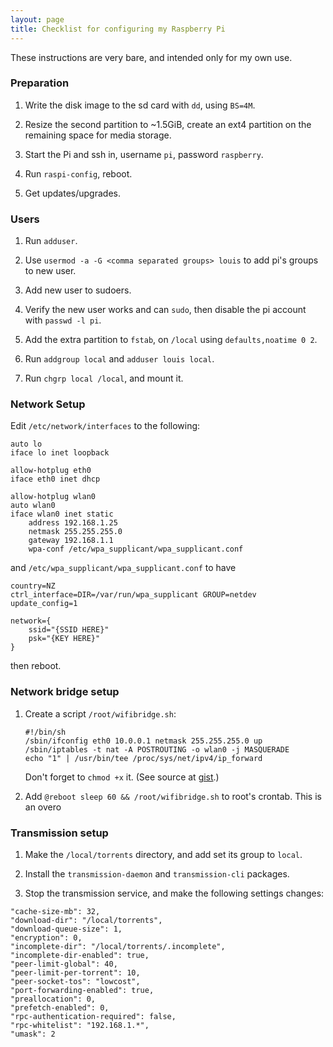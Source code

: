 ```yaml
---
layout: page
title: Checklist for configuring my Raspberry Pi
---
```


These instructions are very bare, and intended only for my own use.


### Preparation

1. Write the disk image to the sd card with `dd`, using `BS=4M`.

2. Resize the second partition to ~1.5GiB, create an ext4 partition on the
remaining space for media storage.

3. Start the Pi and ssh in, username `pi`, password `raspberry`.

4. Run `raspi-config`, reboot.

5. Get updates/upgrades.


### Users

1. Run `adduser`.

2. Use `usermod -a -G <comma separated groups> louis` to add pi's groups
   to new user.

3. Add new user to sudoers.

4. Verify the new user works and can `sudo`, then disable the pi account with
   `passwd -l pi`.

5. Add the extra partition to `fstab`, on `/local` using `defaults,noatime 0
	2`.

6. Run `addgroup local` and `adduser louis local`.

7. Run `chgrp local /local`, and mount it.


### Network Setup

Edit `/etc/network/interfaces` to the following:

```
auto lo
iface lo inet loopback

allow-hotplug eth0
iface eth0 inet dhcp

allow-hotplug wlan0
auto wlan0
iface wlan0 inet static
	address 192.168.1.25
	netmask 255.255.255.0
	gateway 192.168.1.1
	wpa-conf /etc/wpa_supplicant/wpa_supplicant.conf
```

and `/etc/wpa_supplicant/wpa_supplicant.conf` to have

```
country=NZ
ctrl_interface=DIR=/var/run/wpa_supplicant GROUP=netdev
update_config=1

network={
    ssid="{SSID HERE}"
    psk="{KEY HERE}"
}
```

then reboot.


### Network bridge setup

1. Create a script `/root/wifibridge.sh`:
	```
    #!/bin/sh
	/sbin/ifconfig eth0 10.0.0.1 netmask 255.255.255.0 up
	/sbin/iptables -t nat -A POSTROUTING -o wlan0 -j MASQUERADE
	echo "1" | /usr/bin/tee /proc/sys/net/ipv4/ip_forward
	```
   Don't forget to `chmod +x` it. (See source at
   [gist](https://gist.github.com/louisswarren/c5cb89af5cabdfbe1aef2f11c109b073).)

2. Add `@reboot sleep 60 && /root/wifibridge.sh` to root's crontab. This is an overo


### Transmission setup

1. Make the `/local/torrents` directory, and add set its group to `local`.

2. Install the `transmission-daemon` and `transmission-cli` packages.

3. Stop the transmission service, and make the following settings changes:

```
"cache-size-mb": 32,
"download-dir": "/local/torrents",
"download-queue-size": 1,
"encryption": 0,
"incomplete-dir": "/local/torrents/.incomplete",
"incomplete-dir-enabled": true,
"peer-limit-global": 40,
"peer-limit-per-torrent": 10,
"peer-socket-tos": "lowcost",
"port-forwarding-enabled": true,
"preallocation": 0,
"prefetch-enabled": 0,
"rpc-authentication-required": false,
"rpc-whitelist": "192.168.1.*",
"umask": 2
```

